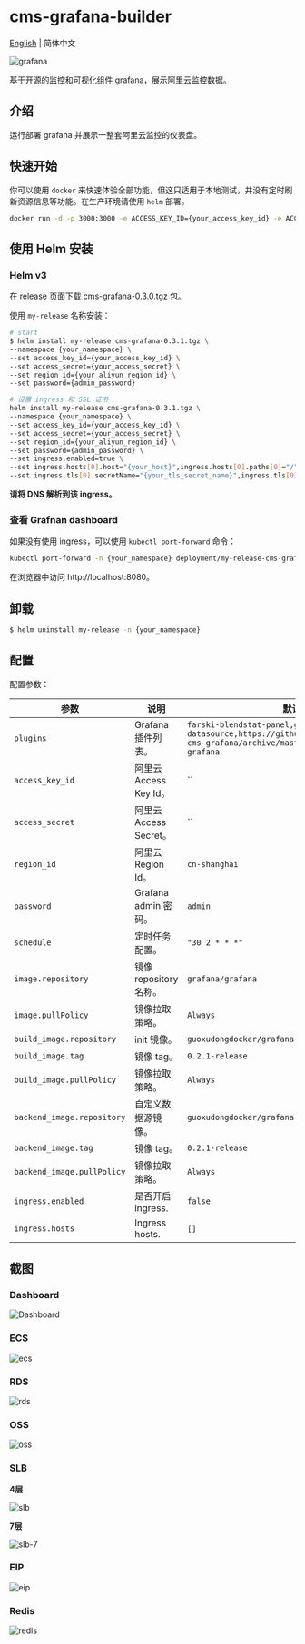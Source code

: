 # cms-grafana-builder

[English](README.md) | 简体中文

![grafana](https://raw.githubusercontent.com/grafana/grafana/master/docs/logo-horizontal.png)

基于开源的监控和可视化组件 grafana，展示阿里云监控数据。

## 介绍

运行部署 grafana 并展示一整套阿里云监控的仪表盘。

## 快速开始

你可以使用 `docker` 来快速体验全部功能，但这只适用于本地测试，并没有定时刷新资源信息等功能。在生产环境请使用 `helm` 部署。

```bash
docker run -d -p 3000:3000 -e ACCESS_KEY_ID={your_access_key_id} -e ACCESS_SECRET={your_access_secret}  guoxudongdocker/grafana-cms-run:0.2.1-release
```

## 使用 Helm 安装

### Helm v3

在 [release](https://github.com/sunny0826/cms-grafana-builder/releases) 页面下载 cms-grafana-0.3.0.tgz 包。

使用 `my-release` 名称安装：

```bash
# start
$ helm install my-release cms-grafana-0.3.1.tgz \
--namespace {your_namespace} \
--set access_key_id={your_access_key_id} \
--set access_secret={your_access_secret} \
--set region_id={your_aliyun_region_id} \
--set password={admin_password}

# 设置 ingress 和 SSL 证书 
helm install my-release cms-grafana-0.3.1.tgz \
--namespace {your_namespace} \
--set access_key_id={your_access_key_id} \
--set access_secret={your_access_secret} \
--set region_id={your_aliyun_region_id} \
--set password={admin_password} \
--set ingress.enabled=true \
--set ingress.hosts[0].host="{your_host}",ingress.hosts[0].paths[0]="/" \
--set ingress.tls[0].secretName="{your_tls_secret_name}",ingress.tls[0].hosts[0]="{your_tls_host}"
```
__请将 DNS 解析到该 ingress。__

### 查看 Grafnan dashboard

如果没有使用 ingress，可以使用 `kubectl port-forward` 命令：

```bash
kubectl port-forward -n {your_namespace} deployment/my-release-cms-grafana 8080:8080 &
```

在浏览器中访问 http://localhost:8080。

## 卸载

```bash
$ helm uninstall my-release -n {your_namespace}
```

## 配置

配置参数：

参数                       	 	| 说明                                				| 默认值
------------------------------- | ------------------------------------------------- | ----------------------------------------------------------
`plugins`           	        | Grafana 插件列表。          	            		| `farski-blendstat-panel,grafana-simple-json-datasource,https://github.com/sunny0826/aliyun-cms-grafana/archive/master.zip;aliyun-cms-grafana`
`access_key_id`                	| 阿里云 Access Key Id。                  			| ``
`access_secret`                	| 阿里云 Access Secret。                  			| ``
`region_id`                    	| 阿里云 Region Id。                       			| `cn-shanghai`
`password`                    	| Grafana admin 密码。                      			| `admin`
`schedule`                    	| 定时任务配置。                            			| `"30 2 * * *"`
`image.repository`           	| 镜像 repository 名称。         	            		| `grafana/grafana`
`image.pullPolicy`         		| 镜像拉取策略。                        				| `Always`
`build_image.repository`        | init 镜像。                                  	    | `guoxudongdocker/grafana-build`
`build_image.tag`              	| 镜像 tag。                       		  	    	| `0.2.1-release`
`build_image.pullPolicy`       	| 镜像拉取策略。                          				| `Always`
`backend_image.repository`      | 自定义数据源镜像。                                   | `guoxudongdocker/grafana-build`
`backend_image.tag`             | 镜像 tag。                       		  	    	| `0.2.1-release`
`backend_image.pullPolicy`      | 镜像拉取策略。                          				| `Always`
`ingress.enabled`         		| 是否开启 ingress.                   				| `false`
`ingress.hosts`          		| Ingress hosts.                       				| `[]`

## 截图

### Dashboard

![Dashboard](docs/image/dashboard.png)

### ECS
![ecs](docs/image/ecs.png)

### RDS
![rds](docs/image/rds.png)

### OSS
![oss](docs/image/oss.png)

### SLB

**4层**

![slb](docs/image/slb.png)

**7层**

![slb-7](docs/image/slb-7.png)

### EIP
![eip](docs/image/eip.png)

### Redis
![redis](docs/image/redis.png)

